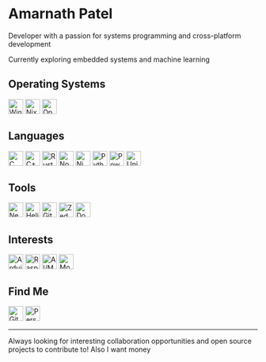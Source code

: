 # Amarnath Patel

Developer with a passion for systems programming and cross-platform development

Currently exploring embedded systems and machine learning

## Operating Systems
<a href="#"><img src="https://api.iconify.design/simple-icons:windows.svg" width="30" height="30" alt="Windows"></a>
<a href="#"><img src="https://api.iconify.design/simple-icons:nixos.svg" width="30" height="30" alt="NixOS"></a>
<a href="#"><img src="https://api.iconify.design/file-icons:openbsd-alt.svg" width="30" height="30" alt="OpenBSD"></a>

## Languages
<a href="#"><img src="https://api.iconify.design/simple-icons:c.svg" width="30" height="30" alt="C"></a>
<a href="#"><img src="https://api.iconify.design/simple-icons:cplusplus.svg" width="30" height="30" alt="C++"></a>
<a href="#"><img src="https://api.iconify.design/simple-icons:rust.svg" width="30" height="30" alt="Rust"></a>
<a href="#"><img src="https://api.iconify.design/akar-icons:javascript-fill.svg" width="30" height="30" alt="Node.js + Bunjs"></a>
<a href="#"><img src="https://api.iconify.design/file-icons:nimrod.svg" width="30" height="30" alt="Nim"></a>
<a href="#"><img src="https://api.iconify.design/simple-icons:python.svg" width="30" height="30" alt="Python"></a>
<a href="#"><img src="https://api.iconify.design/mdi:powershell.svg" width="30" height="30" alt="PowerShell"></a>
<a href="#"><img src="https://api.iconify.design/streamline:programming-browser-code-1-code-browser-line-shell-programming-command-terminal.svg" width="30" height="30" alt="Unix Shells"></a>

## Tools
<a href="#"><img src="https://api.iconify.design/simple-icons:neovim.svg" width="30" height="30" alt="Neovim"></a>
<a href="#"><img src="https://api.iconify.design/simple-icons:helix.svg" width="30" height="30" alt="Helix"></a>
<a href="#"><img src="https://api.iconify.design/iconoir:git.svg" width="30" height="30" alt="Git"></a>
<a href="#"><img src="https://api.iconify.design/simple-icons:zedindustries.svg" width="30" height="30" alt="Zed"></a>
<a href="#"><img src="https://api.iconify.design/lineicons:docker.svg" width="30" height="30" alt="Docker"></a>

## Interests
<a href="#"><img src="https://api.iconify.design/devicon-plain:arduino.svg" width="30" height="30" alt="Arduino"></a>
<a href="#"><img src="https://api.iconify.design/devicon-plain:raspberrypi.svg" width="30" height="30" alt="Raspberry Pi"></a>
<a href="#"><img src="https://api.iconify.design/hugeicons:artificial-intelligence-04.svg" width="30" height="30" alt="AI/ML"></a>
<a href="#"><img src="https://api.iconify.design/material-symbols:attach-money.svg" width="30" height="30" alt="Money"></a>

## Find Me
<a href="https://github.com/jeebuscrossaint"><img src="https://api.iconify.design/lucide:github.svg" width="30" height="30" alt="GitHub"></a>
<a href="https://jeebuscrossaint.github.io"><img src="https://api.iconify.design/lineicons:website.svg" width="30" height="30" alt="Personal Website"></a>

<!-- You could add a section here about current projects or contributions you're proud of -->

---

Always looking for interesting collaboration opportunities and open source projects to contribute to! Also I want money
